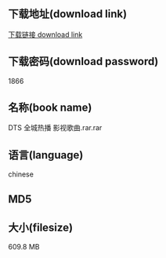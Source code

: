 ## 下载地址(download link)
[下载链接 download link](https://voluble-croquembouche-d321dc.netlify.app/?s=DTS+%E5%85%A8%E5%9F%8E%E7%83%AD%E6%92%AD+%E5%BD%B1%E8%A7%86%E6%AD%8C%E6%9B%B2.rar)

## 下载密码(download password)
1866

## 名称(book name)
DTS 全城热播 影视歌曲.rar.rar

## 语言(language)
chinese

## MD5


## 大小(filesize)
609.8 MB
